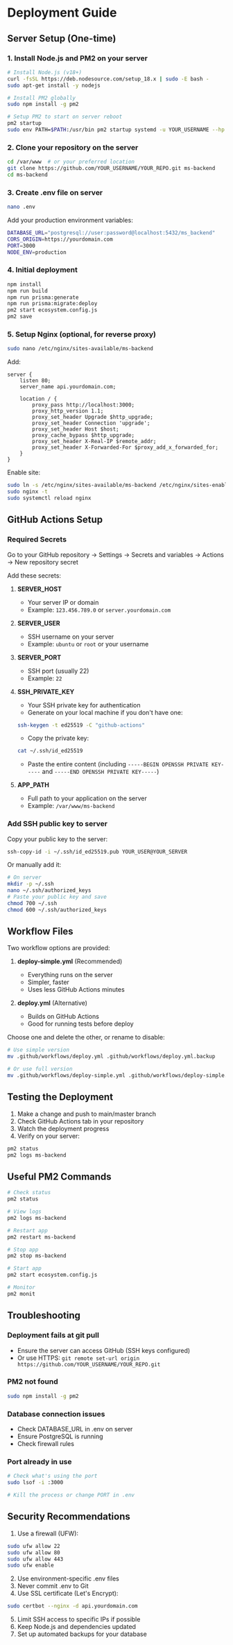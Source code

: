 # Deployment Guide

## Server Setup (One-time)

### 1. Install Node.js and PM2 on your server
```bash
# Install Node.js (v18+)
curl -fsSL https://deb.nodesource.com/setup_18.x | sudo -E bash -
sudo apt-get install -y nodejs

# Install PM2 globally
sudo npm install -g pm2

# Setup PM2 to start on server reboot
pm2 startup
sudo env PATH=$PATH:/usr/bin pm2 startup systemd -u YOUR_USERNAME --hp /home/YOUR_USERNAME
```

### 2. Clone your repository on the server
```bash
cd /var/www  # or your preferred location
git clone https://github.com/YOUR_USERNAME/YOUR_REPO.git ms-backend
cd ms-backend
```

### 3. Create .env file on server
```bash
nano .env
```

Add your production environment variables:
```bash
DATABASE_URL="postgresql://user:password@localhost:5432/ms_backend"
CORS_ORIGIN=https://yourdomain.com
PORT=3000
NODE_ENV=production
```

### 4. Initial deployment
```bash
npm install
npm run build
npm run prisma:generate
npm run prisma:migrate:deploy
pm2 start ecosystem.config.js
pm2 save
```

### 5. Setup Nginx (optional, for reverse proxy)
```bash
sudo nano /etc/nginx/sites-available/ms-backend
```

Add:
```nginx
server {
    listen 80;
    server_name api.yourdomain.com;

    location / {
        proxy_pass http://localhost:3000;
        proxy_http_version 1.1;
        proxy_set_header Upgrade $http_upgrade;
        proxy_set_header Connection 'upgrade';
        proxy_set_header Host $host;
        proxy_cache_bypass $http_upgrade;
        proxy_set_header X-Real-IP $remote_addr;
        proxy_set_header X-Forwarded-For $proxy_add_x_forwarded_for;
    }
}
```

Enable site:
```bash
sudo ln -s /etc/nginx/sites-available/ms-backend /etc/nginx/sites-enabled/
sudo nginx -t
sudo systemctl reload nginx
```

## GitHub Actions Setup

### Required Secrets

Go to your GitHub repository → Settings → Secrets and variables → Actions → New repository secret

Add these secrets:

1. **SERVER_HOST**
   - Your server IP or domain
   - Example: `123.456.789.0` or `server.yourdomain.com`

2. **SERVER_USER**
   - SSH username on your server
   - Example: `ubuntu` or `root` or your username

3. **SERVER_PORT**
   - SSH port (usually 22)
   - Example: `22`

4. **SSH_PRIVATE_KEY**
   - Your SSH private key for authentication
   - Generate on your local machine if you don't have one:
   ```bash
   ssh-keygen -t ed25519 -C "github-actions"
   ```
   - Copy the private key:
   ```bash
   cat ~/.ssh/id_ed25519
   ```
   - Paste the entire content (including `-----BEGIN OPENSSH PRIVATE KEY-----` and `-----END OPENSSH PRIVATE KEY-----`)

5. **APP_PATH**
   - Full path to your application on the server
   - Example: `/var/www/ms-backend`

### Add SSH public key to server

Copy your public key to the server:
```bash
ssh-copy-id -i ~/.ssh/id_ed25519.pub YOUR_USER@YOUR_SERVER
```

Or manually add it:
```bash
# On server
mkdir -p ~/.ssh
nano ~/.ssh/authorized_keys
# Paste your public key and save
chmod 700 ~/.ssh
chmod 600 ~/.ssh/authorized_keys
```

## Workflow Files

Two workflow options are provided:

1. **deploy-simple.yml** (Recommended)
   - Everything runs on the server
   - Simpler, faster
   - Uses less GitHub Actions minutes

2. **deploy.yml** (Alternative)
   - Builds on GitHub Actions
   - Good for running tests before deploy

Choose one and delete the other, or rename to disable:
```bash
# Use simple version
mv .github/workflows/deploy.yml .github/workflows/deploy.yml.backup

# Or use full version
mv .github/workflows/deploy-simple.yml .github/workflows/deploy-simple.yml.backup
```

## Testing the Deployment

1. Make a change and push to main/master branch
2. Check GitHub Actions tab in your repository
3. Watch the deployment progress
4. Verify on your server:
```bash
pm2 status
pm2 logs ms-backend
```

## Useful PM2 Commands

```bash
# Check status
pm2 status

# View logs
pm2 logs ms-backend

# Restart app
pm2 restart ms-backend

# Stop app
pm2 stop ms-backend

# Start app
pm2 start ecosystem.config.js

# Monitor
pm2 monit
```

## Troubleshooting

### Deployment fails at git pull
- Ensure the server can access GitHub (SSH keys configured)
- Or use HTTPS: `git remote set-url origin https://github.com/YOUR_USERNAME/YOUR_REPO.git`

### PM2 not found
```bash
sudo npm install -g pm2
```

### Database connection issues
- Check DATABASE_URL in .env on server
- Ensure PostgreSQL is running
- Check firewall rules

### Port already in use
```bash
# Check what's using the port
sudo lsof -i :3000

# Kill the process or change PORT in .env
```

## Security Recommendations

1. Use a firewall (UFW):
```bash
sudo ufw allow 22
sudo ufw allow 80
sudo ufw allow 443
sudo ufw enable
```

2. Use environment-specific .env files
3. Never commit .env to Git
4. Use SSL certificate (Let's Encrypt):
```bash
sudo certbot --nginx -d api.yourdomain.com
```

5. Limit SSH access to specific IPs if possible
6. Keep Node.js and dependencies updated
7. Set up automated backups for your database

